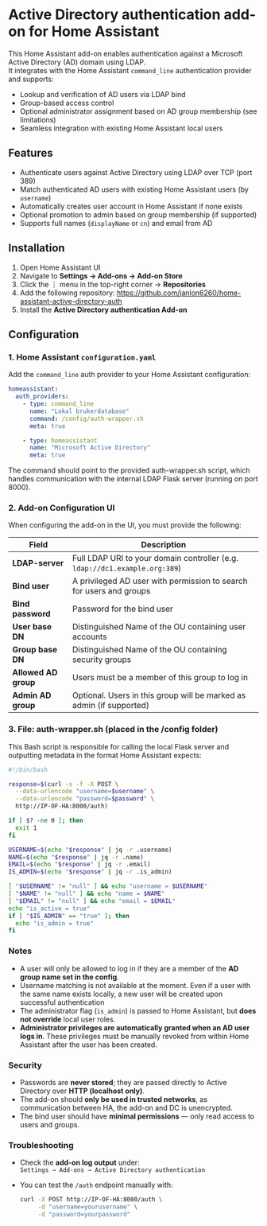 # Active Directory authentication add-on for Home Assistant

This Home Assistant add-on enables authentication against a Microsoft Active Directory (AD) domain using LDAP.  
It integrates with the Home Assistant `command_line` authentication provider and supports:

- Lookup and verification of AD users via LDAP bind
- Group-based access control
- Optional administrator assignment based on AD group membership (see limitations)
- Seamless integration with existing Home Assistant local users

## Features

- Authenticate users against Active Directory using LDAP over TCP (port 389)
- Match authenticated AD users with existing Home Assistant users (by `username`)
- Automatically creates user account in Home Assistant if none exists
- Optional promotion to admin based on group membership (if supported)
- Supports full names (`displayName` or `cn`) and email from AD

## Installation

1. Open Home Assistant UI
2. Navigate to **Settings → Add-ons → Add-on Store**
3. Click the ⋮ menu in the top-right corner → **Repositories**
4. Add the following repository: https://github.com/janlon6260/home-assistant-active-directory-auth
5. Install the **Active Directory authentication Add-on**

## Configuration

### 1. Home Assistant `configuration.yaml`

Add the `command_line` auth provider to your Home Assistant configuration:

```yaml
homeassistant:
  auth_providers:
    - type: command_line
      name: "Lokal brukerdatabase"
      command: /config/auth-wrapper.sh
      meta: true

    - type: homeassistant
      name: "Microsoft Active Directory"
      meta: true
```

The command should point to the provided auth-wrapper.sh script, which handles communication with the internal LDAP Flask server (running on port 8000).

### 2. Add-on Configuration UI

When configuring the add-on in the UI, you must provide the following:

| Field              | Description                                                                 |
|--------------------|-----------------------------------------------------------------------------|
| **LDAP-server**     | Full LDAP URI to your domain controller (e.g. `ldap://dc1.example.org:389`) |
| **Bind user**       | A privileged AD user with permission to search for users and groups         |
| **Bind password**   | Password for the bind user                                                  |
| **User base DN**    | Distinguished Name of the OU containing user accounts                       |
| **Group base DN**   | Distinguished Name of the OU containing security groups                     |
| **Allowed AD group**| Users must be a member of this group to log in                              |
| **Admin AD group**  | Optional. Users in this group will be marked as admin (if supported)  

### 3. File: auth-wrapper.sh (placed in the /config folder)
This Bash script is responsible for calling the local Flask server and outputting metadata in the format Home Assistant expects:

```bash
#!/bin/bash

response=$(curl -s -f -X POST \
  --data-urlencode "username=$username" \
  --data-urlencode "password=$password" \
  http://IP-OF-HA:8000/auth)

if [ $? -ne 0 ]; then
  exit 1
fi

USERNAME=$(echo "$response" | jq -r .username)
NAME=$(echo "$response" | jq -r .name)
EMAIL=$(echo "$response" | jq -r .email)
IS_ADMIN=$(echo "$response" | jq -r .is_admin)

[ "$USERNAME" != "null" ] && echo "username = $USERNAME"
[ "$NAME" != "null" ] && echo "name = $NAME"
[ "$EMAIL" != "null" ] && echo "email = $EMAIL"
echo "is_active = true"
if [ "$IS_ADMIN" == "true" ]; then
  echo "is_admin = true"
fi
```

### Notes

- A user will only be allowed to log in if they are a member of the **AD group name set in the config**. 
- Username matching is not available at the moment. Even if a user with the same name exists locally, a new user will be created upon successful authentication
- The administrator flag (`is_admin`) is passed to Home Assistant, but **does not override** local user roles.
- **Administrator privileges are automatically granted when an AD user logs in**. These privileges must be manually revoked from within Home Assistant after the user has been created.

### Security

- Passwords are **never stored**; they are passed directly to Active Directory over **HTTP (localhost only)**.
- The add-on should **only be used in trusted networks**, as communication between HA, the add-on and DC is unencrypted.
- The bind user should have **minimal permissions** — only read access to users and groups.

### Troubleshooting

- Check the **add-on log output** under:  
  `Settings → Add-ons → Active Directory authentication`
- You can test the `/auth` endpoint manually with:

  ```bash
  curl -X POST http://IP-OF-HA:8000/auth \
       -d "username=yourusername" \
       -d "password=yourpassword"

